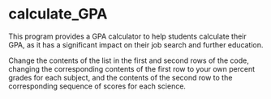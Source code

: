 # calculate_GPA
This program provides a GPA calculator to help students calculate their GPA, as it has a significant impact on their job search and further education.

Change the contents of the list in the first and second rows of the code, changing the corresponding contents of the first row to your own percent grades for each subject, and the contents of the second row to the corresponding sequence of scores for each science.
